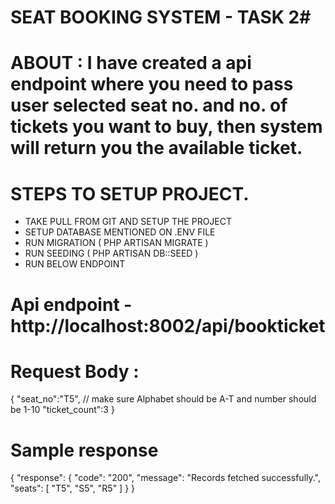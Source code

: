 # SEAT BOOKING SYSTEM - TASK 2#

# ABOUT : I have created a api endpoint where you need to pass user selected seat no. and no. of tickets you want to buy, then system will return you the available ticket.

# STEPS TO SETUP PROJECT.

* TAKE PULL FROM GIT AND SETUP THE PROJECT
* SETUP DATABASE MENTIONED ON .ENV FILE
* RUN MIGRATION ( PHP ARTISAN MIGRATE )
* RUN SEEDING ( PHP ARTISAN DB::SEED )
* RUN BELOW ENDPOINT

# Api endpoint - http://localhost:8002/api/bookticket
# Request Body :
{
  "seat_no":"T5", // make sure Alphabet should be A-T and number should be 1-10
  "ticket_count":3
}

# Sample response

{
  "response": {
    "code": "200",
    "message": "Records fetched successfully.",
    "seats": [
      "T5",
      "S5",
      "R5"
    ]
  }
}

